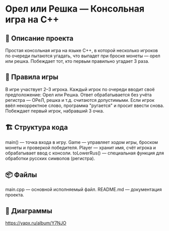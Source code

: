 # Орел или Решка — Консольная игра на C++
## 📌 Описание проекта
Простая консольная игра на языке C++, в которой несколько игроков по очереди пытаются угадать, что выпадет при броске монеты — орел или решка. Побеждает тот, кто первым правильно угадает 3 раза.

## 🧠 Правила игры
В игре участвует 2–3 игрока.
Каждый игрок по очереди вводит своё предположение: Орел или Решка.
Ответ обрабатывается без учёта регистра — ОРеЛ, решка и т.д. считаются допустимыми.
Если игрок ввёл некорректное слово, программа "ругается" и просит ввести снова.
Побеждает первый игрок, набравший 3 очка.

## 🏗️ Структура кода
main() — точка входа в игру.
Game — управляет ходом игры, броском монеты и проверкой победителя.
Player — хранит имя, счёт игрока и обрабатывает ввод с консоли.
toLowerRus() — специальная функция для обработки русских символов (регистра).

## 📦 Файлы
main.cpp — основной исполняемый файл.
README.md — документация проекта.

## 📍 Диаграммы
https://yapx.ru/album/Y7NJO
